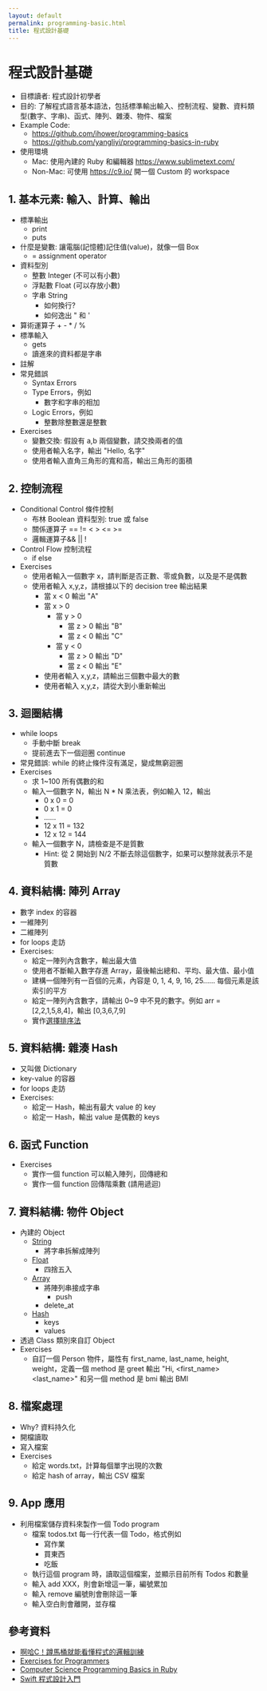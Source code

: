 ```yaml
---
layout: default
permalink: programming-basic.html
title: 程式設計基礎
---
```


# 程式設計基礎

 * 目標讀者: 程式設計初學者
 * 目的: 了解程式語言基本語法，包括標準輸出輸入、控制流程、變數、資料類型(數字、字串)、函式、陣列、雜湊、物件、檔案
 * Example Code:
   * <https://github.com/ihower/programming-basics>
   * <https://github.com/yangliyi/programming-basics-in-ruby>
 * 使用環境
   * Mac: 使用內建的 Ruby 和編輯器 <https://www.sublimetext.com/>
   * Non-Mac: 可使用 <https://c9.io/> 開一個 Custom 的 workspace

## 1. 基本元素: 輸入、計算、輸出

 * 標準輸出
   * print
   * puts
 * 什麼是變數: 讓電腦(記憶體)記住值(value)，就像一個 Box
   * = assignment operator
 * 資料型別
   * 整數 Integer (不可以有小數)
   * 浮點數 Float (可以存放小數)
   * 字串 String
     * 如何換行?
     * 如何逸出 " 和 '
 * 算術運算子 + - * / %
 * 標準輸入
   * gets
   * 讀進來的資料都是字串
 * 註解
 * 常見錯誤
   * Syntax Errors
   * Type Errors，例如
     * 數字和字串的相加
   * Logic Errors，例如
     * 整數除整數還是整數
 * Exercises
   * 變數交換: 假設有 a,b 兩個變數，請交換兩者的值
   * 使用者輸入名字，輸出 "Hello, 名字"
   * 使用者輸入直角三角形的寬和高，輸出三角形的面積

##  2. 控制流程

 * Conditional Control 條件控制
   * 布林 Boolean 資料型別: true 或 false
   * 關係運算子 == != < > <= >=
   * 邏輯運算子&& ||  !
 * Control Flow 控制流程
   * if else
 * Exercises
   * 使用者輸入一個數字 x，請判斷是否正數、零或負數，以及是不是偶數
   * 使用者輸入 x,y,z，請根據以下的 decision tree 輸出結果
     * 當 x < 0 輸出 "A"
     * 當 x > 0
       * 當 y > 0
         * 當 z > 0 輸出 "B"
         * 當 z < 0 輸出 "C"
       * 當 y < 0
         * 當 z > 0 輸出 "D"
         * 當 z < 0 輸出 "E"
     * 使用者輸入 x,y,z，請輸出三個數中最大的數
     * 使用者輸入 x,y,z，請從大到小重新輸出

## 3. 迴圈結構

 * while loops
   * 手動中斷 break
   * 提前進去下一個迴圈 continue
 * 常見錯誤:  while 的終止條件沒有滿足，變成無窮迴圈
 * Exercises
   * 求 1~100 所有偶數的和
   * 輸入一個數字 N，輸出 N * N 乘法表，例如輸入 12，輸出
     * 0 x 0 = 0
     * 0 x 1 = 0
     * ......
     * 12 x 11 = 132
     * 12 x 12 = 144
   * 輸入一個數字 N，請檢查是不是質數
     * Hint: 從 2 開始到 N/2 不斷去除這個數字，如果可以整除就表示不是質數


## 4. 資料結構: 陣列 Array

 * 數字 index 的容器
 * 一維陣列
 * 二維陣列
 * for loops 走訪
 * Exercises:
   * 給定一陣列內含數字，輸出最大值
   * 使用者不斷輸入數字存進 Array，最後輸出總和、平均、最大值、最小值
   * 建構一個陣列有一百個的元素，內容是 0, 1, 4, 9, 16, 25...... 每個元素是該索引的平方
   * 給定一陣列內含數字，請輸出 0~9 中不見的數字。例如 arr = [2,2,1,5,8,4]，輸出 [0,3,6,7,9]
   * 實作[選擇排序法](https://zh.wikipedia.org/wiki/%E9%80%89%E6%8B%A9%E6%8E%92%E5%BA%8F)

## 5. 資料結構: 雜湊 Hash

 * 又叫做 Dictionary
 * key-value 的容器
 * for loops 走訪
 * Exercises:
   * 給定一 Hash，輸出有最大 value 的 key
   * 給定一 Hash，輸出 value 是偶數的 keys

## 6. 函式 Function

 * Exercises
   * 實作一個 function 可以輸入陣列，回傳總和
   * 實作一個 function 回傳階乘數 (請用遞迴)

## 7. 資料結構: 物件 Object

 * 內建的 Object
   * [String](http://ruby-doc.org/core-2.3.0/String.html)
     * 將字串拆解成陣列
   * [Float](http://ruby-doc.org/core-2.3.0/Float.html)
     * 四捨五入
   * [Array](http://ruby-doc.org/core-2.2.3/Array.html)
     * 將陣列串接成字串
       * push
     * delete_at
   * [Hash](http://ruby-doc.org/core-2.2.3/Hash.html)
     * keys
     * values
 * 透過 Class 類別來自訂 Object
 * Exercises
   * 自訂一個 Person 物件，屬性有 first_name, last_name, height, weight，定義一個 method 是 greet 輸出 "Hi, <first_name> <last_name>"  和另一個 method 是 bmi 輸出 BMI

## 8. 檔案處理

 * Why? 資料持久化
 * 開檔讀取
 * 寫入檔案
 * Exercises
   * 給定 words.txt，計算每個單字出現的次數
   * 給定 hash of array，輸出 CSV 檔案

## 9. App 應用

 * 利用檔案儲存資料來製作一個 Todo program
   * 檔案 todos.txt 每一行代表一個 Todo，格式例如
     * 寫作業
     * 買東西
     * 吃飯
   * 執行這個 program 時，讀取這個檔案，並顯示目前所有 Todos 和數量
   * 輸入 add XXX，則會新增這一筆，編號累加
   * 輸入 remove 編號則會刪除這一筆
   * 輸入空白則會離開，並存檔

## 參考資料

 * [啊哈C！蹲馬桶就能看懂程式的邏輯訓練](http://www.books.com.tw/products/0010630098)
 * [Exercises for Programmers](https://pragprog.com/book/bhwb/exercises-for-programmers)
 * [Computer Science Programming Basics in Ruby](http://shop.oreilly.com/product/0636920028192.do)
 * [Swift 程式設計入門](http://www.books.com.tw/products/0010668967)

